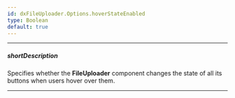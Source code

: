 ```yaml
---
id: dxFileUploader.Options.hoverStateEnabled
type: Boolean
default: true
---
```

---
##### shortDescription
Specifies whether the **FileUploader** component changes the state of all its buttons when users hover over them.

---
